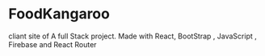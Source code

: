 # FoodKangaroo
cliant site of A full Stack project. Made with React, BootStrap , JavaScript , Firebase and React Router 